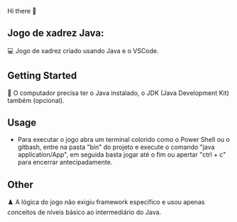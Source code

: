 Hi there 👋

## Jogo de xadrez Java:

:computer: Jogo de xadrez criado usando Java e o VSCode.

## Getting Started

:wrench: O computador precisa ter o Java instalado, o JDK (Java Development Kit) também (opcional).

## Usage

-  Para executar o jogo abra um terminal colorido como o Power Shell ou o gitbash, entre na pasta "bin" do projeto e execute o comando "java application/App", em seguida basta jogar até o fim ou apertar "ctrl + c" para encerrar antecipadamente.

## Other

♟️ A lógica do jogo não exigiu framework específico e usou apenas conceitos de níveis básico ao intermediário do Java.
